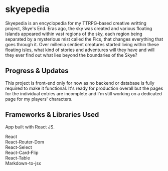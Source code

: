 # skyepedia
Skyepedia is an encyclopedia for my TTRPG-based creative writting project, Skye's End.
Eras ago, the sky was created and various floating islands appeared within vast regions of the sky, each region being separated by a mysterious mist called the Fics, that changes everything that goes through it. Over millenia sentient creatures started living within these floating isles, what kind of stories and adventures will they have and will they ever find out what lies beyond the boundaries of the Skye?

## Progress & Updates
This project is front-end only for now as no backend or database is fully required to make it functional. It's ready for production overall but the pages for the individual entries are incomplete and I'm still working on a dedicated page for my players' characters.  

## Frameworks & Libraries Used
App built with React JS.  

React  
React-Router-Dom  
React-Select  
React-Card-Flip  
React-Table  
Markdown-to-jsx  